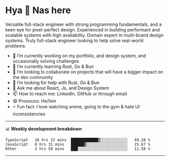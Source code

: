# Hya 👋 Nas here

Versatile full-stack engineer with strong programming fundamentals, and a keen eye for pixel-perfect design. Experienced in building performant and scalable systems with high availability. Domain expert in multi-brand design systems. Truly full-stack engineer looking to help solve real-world problems.

- 🔭 I’m currently working on my portfolio, and design system, and occasionally solving challenges
- 🌱 I’m currently learning Rust, Go & Bun
- 👯 I’m looking to collaborate on projects that will have a bigger impact on the dev community
- 🤔 I’m looking for help with Rust, Go & Bun
- 💬 Ask me about React, Js, and Design System
- 📫 How to reach me: LinkedIn, GitHub or through email
- 😄 Pronouns: He/him
- ⚡ Fun fact: I love watching anime, going to the gym & hate UI inconsistencies

-------
📊 **Weekly development breakdown**
<!--START_SECTION:waka-->

```text
TypeScript   16 hrs 22 mins  ████████████▒░░░░░░░░░░░░   49.28 %
JavaScript   8 hrs 31 mins   ██████▒░░░░░░░░░░░░░░░░░░   25.67 %
Other        3 hrs 50 mins   ███░░░░░░░░░░░░░░░░░░░░░░   11.58 %
```

<!--END_SECTION:waka-->
-------
